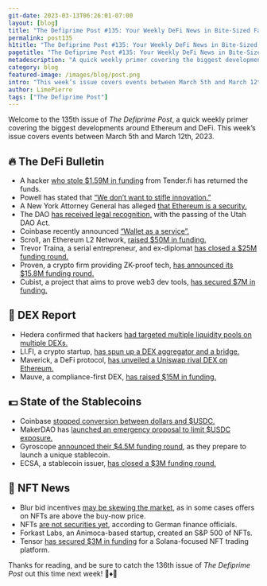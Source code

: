 ```yaml
---
git-date: 2023-03-13T06:26:01-07:00
layout: [blog]
title: "The Defiprime Post #135: Your Weekly DeFi News in Bite-Sized Fashion"
permalink: post135
h1title: "The Defiprime Post #135: Your Weekly DeFi News in Bite-Sized Fashion"
pagetitle: "The Defiprime Post #135: Your Weekly DeFi News in Bite-Sized Fashion"
metadescription: "A quick weekly primer covering the biggest developments around Ethereum and DeFi. This week’s issue covers events between March 5th and March 12th, 2023"
category: blog
featured-image: /images/blog/post.png
intro: "This week’s issue covers events between March 5th and March 12th, 2023"
author: LimePierre
tags: ["The Defiprime Post"]
---
```

Welcome to the 135th issue of _The Defiprime Post_, a quick weekly primer covering the biggest developments around Ethereum and DeFi. This week’s issue covers events between March 5th and March 12th, 2023.


## 🔥 The DeFi Bulletin

* A hacker [who stole $1.59M in funding](https://www.theblock.co/post/217823/tender-fi-hacker-returns-stolen-funds-gets-bounty-reward) from Tender.fi has returned the funds.
* Powell has stated that [“We don’t want to stifle innovation.”](https://www.coindesk.com/policy/2023/03/07/federal-reserves-powell-we-dont-want-to-strangle-crypto-innovation-but-sector-is-a-mess/)
* A New York Attorney General has alleged [that Ethereum is a security.](https://www.coindesk.com/policy/2023/03/09/new-york-attorney-general-sues-crypto-exchange-kucoin-alleges-ether-is-a-security/)
* The DAO [has received legal recognition,](https://cointelegraph.com/news/dao-gets-legal-recognition-in-the-us-as-the-utah-dao-act-passes) with the passing of the Utah DAO Act.
* Coinbase recently announced [“Wallet as a service”.](https://www.coinbase.com/blog/coinbase-announces-wallet-as-a-service-now-any-company-can-seamlessly)
* Scroll, an Ethereum L2 Network, [raised $50M in funding.](http://www.theblock.co/post/217340/ethereum-scaling-scroll-50-million-funding-round-1-8-billion-valuation) 
* Trevor Traina, a serial entrepreneur, and ex-diplomat [has closed a $25M funding round.](https://www.theblock.co/post/217659/serial-entrepreneur-and-ex-diplomat-trevor-traina-raises-25-million-for-goof-proof-web3-superapp)
* Proven, a crypto firm providing ZK-proof tech, [has announced its $15.8M funding round.](https://www.theblock.co/post/218373/zero-knowledge-proof-developer-funding)
* Cubist, a project that aims to prove web3 dev tools, [has secured $7M in funding.](https://www.theblock.co/post/218092/polychain-capital-leads-web3-dev-tool-provider-cubists-7-million-raise)


## 💱 DEX Report

* Hedera confirmed that hackers [had targeted multiple liquidity pools on multiple DEXs.](https://www.theblock.co/post/218714/hedera-confirms-hackers-stole-tokens-from-dexs-exploiting-a-bug-in-smart-contract-service)
* LI.FI, a crypto startup, [has spun up a DEX aggregator and a bridge.](https://www.coindesk.com/business/2023/03/06/crypto-startup-lifi-spins-up-bridge-dex-aggregator/)
* Maverick, a DeFi protocol, [has unveiled a Uniswap rival DEX on Ethereum.](https://www.coindesk.com/markets/2023/03/08/embargo-mar-8-1400-utc-defi-protocol-maverick-unveils-uniswap-rival-decentralized-exchange-on-ethereum/)
* Mauve, a compliance-first DEX, [has raised $15M in funding.](https://www.theblock.co/post/218447/coinbase-ventures-brevan-howard-among-early-backers-of-compliant-dex-mauve)


## 💵 State of the Stablecoins

* Coinbase [stopped conversion between dollars and $USDC.](https://www.theblock.co/post/218979/coinbase-halts-conversion-feature-between-u-s-dollars-and-usdc)
* MakerDAO has [launched an emergency proposal to limit $USDC exposure.](https://www.theblock.co/post/219039/makerdao-launches-emergency-proposal-to-limit-usdc-exposure)
* Gyroscope [announced their $4.5M funding round](https://www.theblock.co/post/218376/decentralized-stablecoin-protocol-gyroscope-raises-seed-funding?s=35), as they prepare to launch a unique stablecoin.
* ECSA, a stablecoin issuer, [has closed a $3M funding round.](https://www.theblock.co/post/215319/stablecoin-issuer-ecsa-secures-3-million-in-funding)


## 💎 NFT News  

* Blur bid incentives [may be skewing the market](https://www.theblock.co/post/217961/blur-bid-incentives-skew-market-lead-to-offers-on-nfts-above-buy-now-prices), as in some cases offers on NFTs are above the buy-now price.
* NFTs [are not securities yet](https://www.coindesk.com/policy/2023/03/08/no-nfts-are-securities-yet-german-finance-officials-say/), according to German finance officials.
* Forkast Labs, an Animoca-based startup, created an S&P 500 of NFTs.
* Tensor [has secured $3M in funding](https://techcrunch.com/2023/03/07/tensor-raises-3m-for-solana-focused-nft-trading-platform/) for a Solana-focused NFT trading platform.

Thanks for reading, and be sure to catch the 136th issue of _The Defiprime Post_ out this time next week! 👋♦️👋